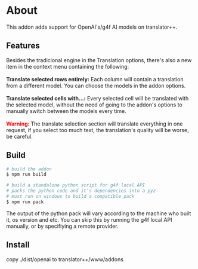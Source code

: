 # About

This addon adds support for OpenAI's/g4f AI models on translator++.

## Features

Besides the tradicional engine in the Translation options, there's also a new item in the context menu containing the following:  
<br>
**Translate selected rows entirely:** Each column will contain a translation from a different model. You can choose the models in the addon options.  
<br>
**Translate selected cells with...:** Every selected cell will be translated with the selected model, without the need of going to the addon's options to manually switch between the models every time.  
<br>
<strong style="color:red">Warning: </strong>The translate selection section will translate everything in one request, if you select too much text, the translation's quality will be worse, be careful.

## Build
```bash
# build the addon
$ npm run build

# build a standalone python script for g4f local API
# packs the python code and it's dependencies into a pyz
# must run on windows to build a compatible pack
$ npm run pack
```

The output of the python pack will vary according to the machine who built it, os version and etc. You can skip this by running the g4f local API manually, or by specifiying a remote provider.

## Install
copy ./dist/openai to translator++/www/addons